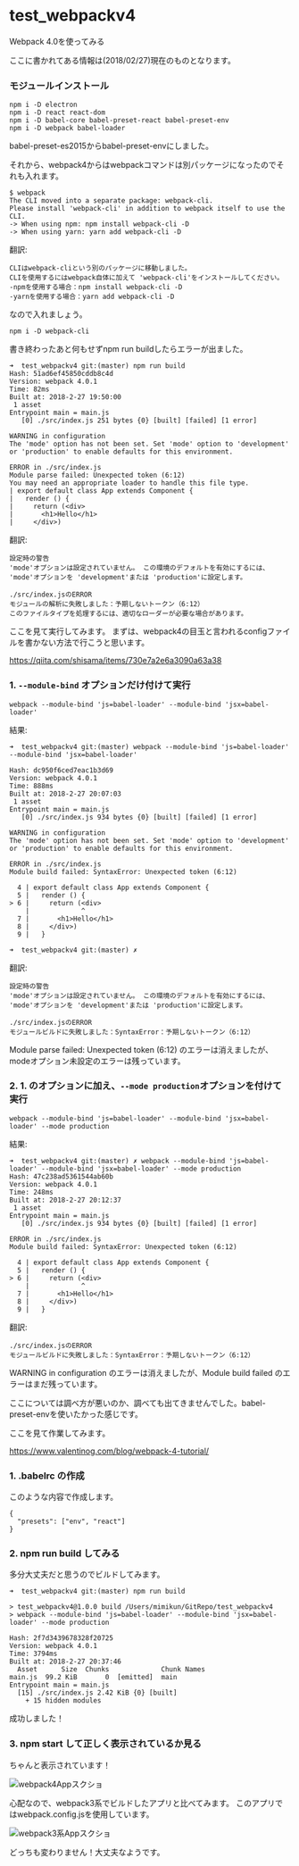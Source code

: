 # test_webpackv4
Webpack 4.0を使ってみる

ここに書かれてある情報は(2018/02/27)現在のものとなります。

### モジュールインストール

```
npm i -D electron
npm i -D react react-dom
npm i -D babel-core babel-preset-react babel-preset-env
npm i -D webpack babel-loader
```

babel-preset-es2015からbabel-preset-envにしました。

それから、webpack4からはwebpackコマンドは別パッケージになったのでそれも入れます。

```
$ webpack
The CLI moved into a separate package: webpack-cli.
Please install 'webpack-cli' in addition to webpack itself to use the CLI.
-> When using npm: npm install webpack-cli -D
-> When using yarn: yarn add webpack-cli -D

```

翻訳:

```
CLIはwebpack-cliという別のパッケージに移動しました。
CLIを使用するにはwebpack自体に加えて 'webpack-cli'をインストールしてください。
-npmを使用する場合：npm install webpack-cli -D
-yarnを使用する場合：yarn add webpack-cli -D
```

なので入れましょう。

```
npm i -D webpack-cli
```

書き終わったあと何もせずnpm run buildしたらエラーが出ました。

```
➜  test_webpackv4 git:(master) npm run build
Hash: 51ad6ef45850cddb8c4d
Version: webpack 4.0.1
Time: 82ms
Built at: 2018-2-27 19:50:00
 1 asset
Entrypoint main = main.js
   [0] ./src/index.js 251 bytes {0} [built] [failed] [1 error]

WARNING in configuration
The 'mode' option has not been set. Set 'mode' option to 'development' or 'production' to enable defaults for this environment.

ERROR in ./src/index.js
Module parse failed: Unexpected token (6:12)
You may need an appropriate loader to handle this file type.
| export default class App extends Component {
|   render () {
|     return (<div>
|       <h1>Hello</h1>
|     </div>)
```

翻訳:

```
設定時の警告
'mode'オプションは設定されていません。 この環境のデフォルトを有効にするには、 'mode'オプションを 'development'または 'production'に設定します。

./src/index.jsのERROR
モジュールの解析に失敗しました：予期しないトークン（6:12）
このファイルタイプを処理するには、適切なローダーが必要な場合があります。
```

ここを見て実行してみます。
まずは、webpack4の目玉と言われるconfigファイルを書かない方法で行こうと思います。

https://qiita.com/shisama/items/730e7a2e6a3090a63a38


### 1. `--module-bind` オプションだけ付けて実行

```
webpack --module-bind 'js=babel-loader' --module-bind 'jsx=babel-loader'
```

結果:

```
➜  test_webpackv4 git:(master) webpack --module-bind 'js=babel-loader' --module-bind 'jsx=babel-loader'

Hash: dc950f6ced7eac1b3d69
Version: webpack 4.0.1
Time: 888ms
Built at: 2018-2-27 20:07:03
 1 asset
Entrypoint main = main.js
   [0] ./src/index.js 934 bytes {0} [built] [failed] [1 error]

WARNING in configuration
The 'mode' option has not been set. Set 'mode' option to 'development' or 'production' to enable defaults for this environment.

ERROR in ./src/index.js
Module build failed: SyntaxError: Unexpected token (6:12)

  4 | export default class App extends Component {
  5 |   render () {
> 6 |     return (<div>
    |             ^
  7 |       <h1>Hello</h1>
  8 |     </div>)
  9 |   }

➜  test_webpackv4 git:(master) ✗
```

翻訳:

```
設定時の警告
'mode'オプションは設定されていません。 この環境のデフォルトを有効にするには、 'mode'オプションを 'development'または 'production'に設定します。

./src/index.jsのERROR
モジュールビルドに失敗しました：SyntaxError：予期しないトークン（6:12）
```

Module parse failed: Unexpected token (6:12) のエラーは消えましたが、modeオプション未設定のエラーは残っています。


### 2. 1. のオプションに加え、`--mode production`オプションを付けて実行

```
webpack --module-bind 'js=babel-loader' --module-bind 'jsx=babel-loader' --mode production
```

結果:

```
➜  test_webpackv4 git:(master) ✗ webpack --module-bind 'js=babel-loader' --module-bind 'jsx=babel-loader' --mode production
Hash: 47c238ad5361544ab60b
Version: webpack 4.0.1
Time: 248ms
Built at: 2018-2-27 20:12:37
 1 asset
Entrypoint main = main.js
   [0] ./src/index.js 934 bytes {0} [built] [failed] [1 error]

ERROR in ./src/index.js
Module build failed: SyntaxError: Unexpected token (6:12)

  4 | export default class App extends Component {
  5 |   render () {
> 6 |     return (<div>
    |             ^
  7 |       <h1>Hello</h1>
  8 |     </div>)
  9 |   }

```

翻訳:

```
./src/index.jsのERROR
モジュールビルドに失敗しました：SyntaxError：予期しないトークン（6:12）
```

WARNING in configuration のエラーは消えましたが、Module build failed のエラーはまだ残っています。

ここについては調べ方が悪いのか、調べても出てきませんでした。babel-preset-envを使いたかった感じです。

ここを見て作業してみます。

https://www.valentinog.com/blog/webpack-4-tutorial/

### 1. .babelrc の作成
このような内容で作成します。

```
{
  "presets": ["env", "react"]
}
```

### 2. npm run build してみる

多分大丈夫だと思うのでビルドしてみます。

```
➜  test_webpackv4 git:(master) npm run build

> test_webpackv4@1.0.0 build /Users/mimikun/GitRepo/test_webpackv4
> webpack --module-bind 'js=babel-loader' --module-bind 'jsx=babel-loader' --mode production

Hash: 2f7d3439678328f20725
Version: webpack 4.0.1
Time: 3794ms
Built at: 2018-2-27 20:37:46
  Asset      Size  Chunks             Chunk Names
main.js  99.2 KiB       0  [emitted]  main
Entrypoint main = main.js
  [15] ./src/index.js 2.42 KiB {0} [built]
    + 15 hidden modules
```

成功しました！

### 3. npm start して正しく表示されているか見る

ちゃんと表示されています！

![webpack4Appスクショ](https://s3-ap-northeast-1.amazonaws.com/mstdn.mimikun.jp/media_attachments/files/000/031/771/original/898fdca0667fabb9.png)

心配なので、webpack3系でビルドしたアプリと比べてみます。
このアプリではwebpack.config.jsを使用しています。

![webpack3系Appスクショ](https://s3-ap-northeast-1.amazonaws.com/mstdn.mimikun.jp/media_attachments/files/000/031/773/original/cc2b30c62a813122.png)

どっちも変わりません！大丈夫なようです。